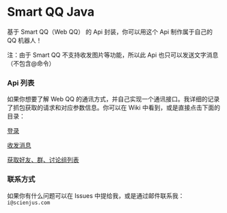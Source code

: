 # Smart QQ Java

基于 Smart QQ（Web QQ） 的 Api 封装，你可以用这个 Api 制作属于自己的 QQ 机器人！

注：由于 Smart QQ 不支持收发图片等功能，所以此 Api 也只可以发送文字消息（不包含@命令）

### Api 列表

如果你想要了解 Web QQ 的通讯方式，并自己实现一个通讯接口。我详细的记录了抓包获取的请求和对应参数信息。你可以在 Wiki 中看到，或是直接点击下面的目录：

[登录][1]

[收发消息][2]

[获取好友、群、讨论组列表][3]

### 联系方式

如果你有什么问题可以在 Issues 中提给我，或是通过邮件联系我：`i@scienjus.com`

[1]: https://github.com/ScienJus/smart-qq-java/wiki/%E7%99%BB%E5%BD%95-Api
[2]: https://github.com/ScienJus/smart-qq-java/wiki/%E6%94%B6%E5%8F%91%E6%B6%88%E6%81%AF-Api
[3]: https://github.com/ScienJus/smart-qq-java/wiki/%E8%8E%B7%E5%8F%96%E5%A5%BD%E5%8F%8B%E3%80%81%E7%BE%A4%E3%80%81%E8%AE%A8%E8%AE%BA%E7%BB%84%E5%88%97%E8%A1%A8-Api
